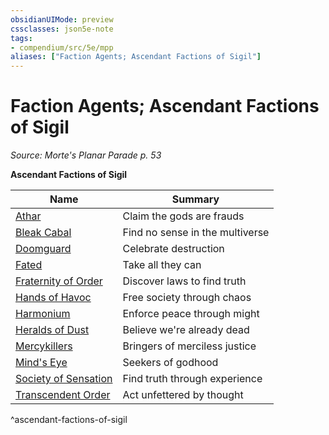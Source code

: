 ```yaml
---
obsidianUIMode: preview
cssclasses: json5e-note
tags:
- compendium/src/5e/mpp
aliases: ["Faction Agents; Ascendant Factions of Sigil"]
---
```

# Faction Agents; Ascendant Factions of Sigil
*Source: Morte's Planar Parade p. 53* 

**Ascendant Factions of Sigil**

| Name | Summary |
|------|---------|
| [Athar](/Systems/5e/bestiary/humanoid/athar-null-mpp.md) | Claim the gods are frauds |
| [Bleak Cabal](/Systems/5e/bestiary/humanoid/bleak-cabal-void-soother-mpp.md) | Find no sense in the multiverse |
| [Doomguard](/Systems/5e/bestiary/humanoid/doomguard-doom-lord-mpp.md) | Celebrate destruction |
| [Fated](/Systems/5e/bestiary/humanoid/doomguard-rot-blade-mpp.md) | Take all they can |
| [Fraternity of Order](/Systems/5e/bestiary/humanoid/fated-shaker-mpp.md) | Discover laws to find truth |
| [Hands of Havoc](/Systems/5e/bestiary/humanoid/fraternity-of-order-law-bender-mpp.md) | Free society through chaos |
| [Harmonium](/Systems/5e/bestiary/humanoid/hands-of-havoc-fire-starter-mpp.md) | Enforce peace through might |
| [Heralds of Dust](/Systems/5e/bestiary/humanoid/harmonium-captain-mpp.md) | Believe we're already dead |
| [Mercykillers](/Systems/5e/bestiary/humanoid/harmonium-peacekeeper-mpp.md) | Bringers of merciless justice |
| [Mind's Eye](/Systems/5e/bestiary/humanoid/heralds-of-dust-remnant-mpp.md) | Seekers of godhood |
| [Society of Sensation](/Systems/5e/bestiary/humanoid/mercykiller-bloodhound-mpp.md) | Find truth through experience |
| [Transcendent Order](/Systems/5e/bestiary/humanoid/minds-eye-matter-smith-mpp.md) | Act unfettered by thought |
^ascendant-factions-of-sigil
